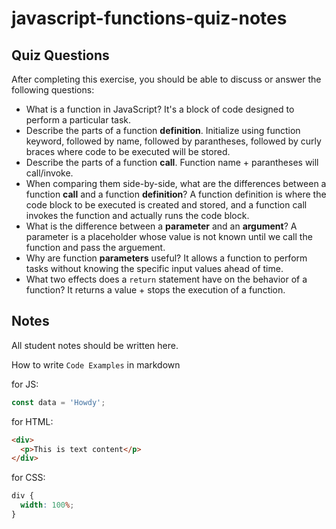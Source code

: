 # javascript-functions-quiz-notes

## Quiz Questions

After completing this exercise, you should be able to discuss or answer the following questions:

- What is a function in JavaScript?
  It's a block of code designed to perform a particular task.
- Describe the parts of a function **definition**.
  Initialize using function keyword, followed by name, followed by parantheses, followed by curly braces where code to be executed will be stored.
- Describe the parts of a function **call**.
  Function name + parantheses will call/invoke.
- When comparing them side-by-side, what are the differences between a function **call** and a function **definition**?
  A function definition is where the code block to be executed is created and stored, and a function call invokes the function and actually runs the code block.
- What is the difference between a **parameter** and an **argument**?
  A parameter is a placeholder whose value is not known until we call the function and pass the arguement.
- Why are function **parameters** useful?
  It allows a function to perform tasks without knowing the specific input values ahead of time.
- What two effects does a `return` statement have on the behavior of a function?
  It returns a value + stops the execution of a function.

## Notes

All student notes should be written here.

How to write `Code Examples` in markdown

for JS:

```javascript
const data = 'Howdy';
```

for HTML:

```html
<div>
  <p>This is text content</p>
</div>
```

for CSS:

```css
div {
  width: 100%;
}
```
